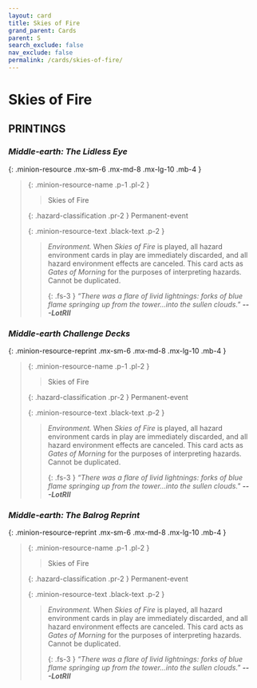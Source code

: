 ```yaml
---
layout: card
title: Skies of Fire
grand_parent: Cards
parent: S
search_exclude: false
nav_exclude: false
permalink: /cards/skies-of-fire/
---
```


# Skies of Fire


## PRINTINGS


### _Middle-earth: The Lidless Eye_

{: .minion-resource .mx-sm-6 .mx-md-8 .mx-lg-10 .mb-4 }
> {: .minion-resource-name .p-1 .pl-2 }
> > <div class="hazard-mp"></div>
> > <div class="card-name">Skies of Fire</div>
>
> {: .hazard-classification .pr-2 }
> Permanent-event
>
> {: .minion-resource-text .black-text .p-2 }
> > _Environment._ When _Skies of Fire_ is played, all hazard environment cards in play are immediately discarded, and all hazard environment effects are canceled. This card acts as _Gates of Morning_ for the purposes of interpreting hazards. Cannot be duplicated. 
> > 
> > {: .fs-3 } 
> > _“There was a flare of livid lightnings: forks of blue flame springing up from the tower...into the sullen clouds."_ ***---&#65279;LotRII*** 
> 

### _Middle-earth Challenge Decks_

{: .minion-resource-reprint .mx-sm-6 .mx-md-8 .mx-lg-10 .mb-4 }
> {: .minion-resource-name .p-1 .pl-2 }
> > <div class="hazard-mp"></div>
> > <div class="card-name">Skies of Fire</div>
>
> {: .hazard-classification .pr-2 }
> Permanent-event
>
> {: .minion-resource-text .black-text .p-2 }
> > _Environment._ When _Skies of Fire_ is played, all hazard environment cards in play are immediately discarded, and all hazard environment effects are canceled. This card acts as _Gates of Morning_ for the purposes of interpreting hazards. Cannot be duplicated. 
> > 
> > {: .fs-3 } 
> > _“There was a flare of livid lightnings: forks of blue flame springing up from the tower...into the sullen clouds."_ ***---&#65279;LotRII*** 
> 

### _Middle-earth: The Balrog Reprint_

{: .minion-resource-reprint .mx-sm-6 .mx-md-8 .mx-lg-10 .mb-4 }
> {: .minion-resource-name .p-1 .pl-2 }
> > <div class="hazard-mp"></div>
> > <div class="card-name">Skies of Fire</div>
>
> {: .hazard-classification .pr-2 }
> Permanent-event
>
> {: .minion-resource-text .black-text .p-2 }
> > _Environment._ When _Skies of Fire_ is played, all hazard environment cards in play are immediately discarded, and all hazard environment effects are canceled. This card acts as _Gates of Morning_ for the purposes of interpreting hazards. Cannot be duplicated. 
> > 
> > {: .fs-3 } 
> > _“There was a flare of livid lightnings: forks of blue flame springing up from the tower...into the sullen clouds."_ ***---&#65279;LotRII*** 
> 
